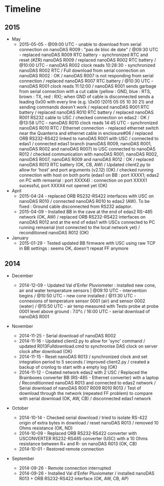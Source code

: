 # Timeline

## 2015
* May
  * 2015-05-05 - @09:00 UTC - unable to download from serial connection on nanoDAS R009 : "pas de bloc de date" / @09:30 UTC - replaced nanoDAS R009 RTC battery - synchronized RTC and reset (#ZR) nanoDAS R009 / replaced nanoDAS R002 RTC battery / @10:00 UTC - nanoDAS R002 clock reads 10:28:30 - synchronized nanoDAS R002 RTC / Full download from serial connection on nanoDAS R002 : OK / nanoDAS R007 is not responding from serial connection / replaced nanoDAS R007 RTC battery / @10:30 UTC - nanoDAS R001 clock reads 11:12:00 / nanoDAS R001 sends garbage from serial connection with a cut cable (yellow : GND, blue : RTS, brown : TX, red : RX); when GND of cable is disconnected sends a leading 0x00 with every line (e.g. \0x00 !2015 05 05 10 30 21) and sending commands doesn't work / replaced nanoDAS R001 RTC battery
/ replaced nanoDAS R010 RTC battery / replaced nanoDAS R001 RS232 cable to USC / checked connection on edas2 : OK / @13:58 UTC - nanoDAS R010 clock reads 14:45 UTC - synchronized nanoDAS R010 RTC / Ethernet connection - replaced ethernet switch near the Quanterra and ethernet cable in enclosure#06 / replaced ORB RS232-RS422 linked to nanoDAS R001 with USC / connected to edas1 / connected edas1 branch (nanoDAS R009, nanoDAS R001, nanoDAS R002 and nanoDAS R007) to USC connected to nanoDAS R012 / checked communication with nanoDAS R001, nanoDAS R002, nanoDAS R007, nanoDAS R009 and  nanoDAS R012 : OK / replaced nanoDAS R013 RTC battery (OK, CB, AW) / Updated client2.py to allow for 'host' and port arguments (v2.12) (OK) / checked running connection with host on both ports (edas1 on BB : port XXXX1; edas2 on PC with remserial : port XXXX4) : connection on port XXXX1 sucessful, port XXXX4 not opened yet (OK)
* April
  * 2015-04-24 - replaced ORB RS232-RS422 interfaces with USC on nanoDAS R010 / connected nanoDAS R010 to edas2 (AW). To be fixed : Ground cable disconnected from RS232 adaptor.
  * 2015-04-09 - Installed BB in the cave at the end of edas2 RS-485 network (OK, AW) / replaced ORB RS232-RS422 interfaces on nanoDAS R012 and at the end of edas1 with USCs connected to PC running remserial (not connected to the local network yet) / reconditioned nanoDAS R012 (OK)
* January
  * 2015-01-29 - Tested updated BB firmware with USC using raw TCP in BB settings : seems OK, doesn't repeat FF anymore

## 2014
* December
  * 2014-12-09 - Updated Val d'Enfer Pluviometer : installed new cone, air and water temperature sensors | @09:10 UTC - intervention begins / @10:50 UTC - new cone installed / @11:30 UTC - connexions of temperature sensor 0001 (air) and sensor 0002 (water) / @15:50 UTC - air temp measured with Testo probe at probe 0001 level above ground : 7.0°c / 16:00 UTC - serial download of nanoDAS R001    
* November
  * 2014-11-25 - Serial download of nanoDAS R002
  * 2014-11-16 - Updated client2.py to allow for 'sync' command / updated R013Fulldownload.cmd to synchronise DAS clock on server clock after download (OK)
  * 2014-11-15 - Reset nanoDAS R013 / synchronized clock and set integration period to 5 seconds / improved client2.py / created a backup of cronlog to start with a empty log (OK) 
  * 2014-11-12 - Created network edas2 with 2 USC / Replaced the Brainboxes converter BB (RS-485 - Ethernet converter) with a laptop / Reconditionned nanoDAS R013 and connected to edas2 network / Serial download of nanoDAS R007 R009 R010 R013 / Test of download through the network (repeated FF problem) to compare with serial download (OK, AW, CB) / disconnected edas1 network 

* October
  * 2014-10-14 - Checked serial download / tried to isolate RS-422 origin of extra bytes in download / reset nanoDAS R013 / removed 10 Ohms resistance (OK, ND)
  * 2014-10-09 - Replaced ORB RS232-RS422 converter with USCONVERTER RS232-RS485 converter (USC) with a 10 Ohms resistance between R+ and R- on nanoDAS R013 (OK, CB) 
  * 2014-10-01 - Restored remote connection

* September
  * 2014-09-26 - Remote connection interrupted
  * 2014-09-26 - Installed Val d'Enfer Pluviometer / installed nanoDAS R013 + ORB RS232-RS422 interface (OK, AW, CB, AP)
